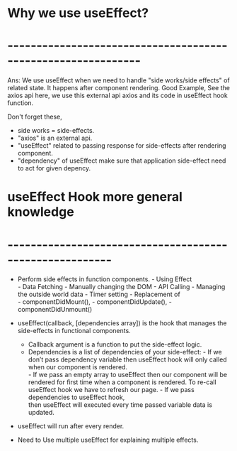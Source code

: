 # Why we use useEffect?
# -------------------------------------------------------------
Ans: 
We use useEffect when we need to handle "side works/side effects" of related state. It happens after component rendering. Good Example, 
See the axios api here, we use this external api axios and its code in useEffect hook function. 

Don't forget these,
- side works = side-effects.
- "axios" is an external api.
- "useEffect" related to passing response for side-effects after rendering component. 
- "dependency" of useEffect make sure that application side-effect need to act for given depency. 
 
# useEffect Hook more general knowledge
# --------------------------------------------------------         
- Perform side effects in function components.
      - Using Effect  
      - Data Fetching
      - Manually changing the DOM
      - API Calling 
      - Managing the outside world data
      - Timer setting
      - Replacement of  
            - componentDidMount(), 
            - componentDidUpdate(),
            - componentDidUnmount()          

- useEffect(callback, [dependencies array]) is the hook that manages the side-effects in functional components. 
   - Callback argument is a function to put the side-effect logic.
   - Dependencies is a list of dependencies of your side-effect:
         - If we don’t pass dependency variable then useEffect hook will only called 
            when our component is rendered.  
         - If we pass an empty array to useEffect then our component will be rendered for first time 
            when a component is rendered. To re-call useEffect hook we have to refresh our page. 
         - If we pass dependencies to useEffect hook,  
            then useEffect will executed every time passed variable data is updated.  
            
- useEffect will run after every render.
- Need to Use multiple useEffect for explaining multiple effects. 
 